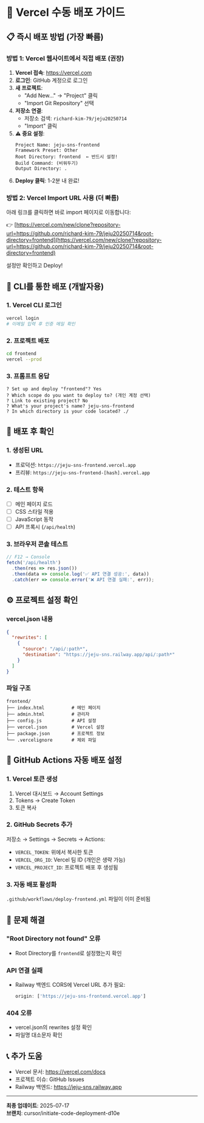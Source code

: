 # 🚀 Vercel 수동 배포 가이드

## 📋 즉시 배포 방법 (가장 빠름)

### 방법 1: Vercel 웹사이트에서 직접 배포 (권장)

1. **Vercel 접속**: https://vercel.com
2. **로그인**: GitHub 계정으로 로그인
3. **새 프로젝트**:
   - "Add New..." → "Project" 클릭
   - "Import Git Repository" 선택
4. **저장소 연결**:
   - 저장소 검색: `richard-kim-79/jeju20250714`
   - "Import" 클릭
5. **⚠️ 중요 설정**:
   ```
   Project Name: jeju-sns-frontend
   Framework Preset: Other
   Root Directory: frontend  ← 반드시 설정!
   Build Command: (비워두기)
   Output Directory: .
   ```
6. **Deploy 클릭**: 1-2분 내 완료!

### 방법 2: Vercel Import URL 사용 (더 빠름)

아래 링크를 클릭하면 바로 import 페이지로 이동합니다:

👉 [https://vercel.com/new/clone?repository-url=https://github.com/richard-kim-79/jeju20250714&root-directory=frontend](https://vercel.com/new/clone?repository-url=https://github.com/richard-kim-79/jeju20250714&root-directory=frontend)

설정만 확인하고 Deploy!

## 🔧 CLI를 통한 배포 (개발자용)

### 1. Vercel CLI 로그인
```bash
vercel login
# 이메일 입력 후 인증 메일 확인
```

### 2. 프로젝트 배포
```bash
cd frontend
vercel --prod
```

### 3. 프롬프트 응답
```
? Set up and deploy "frontend"? Yes
? Which scope do you want to deploy to? (개인 계정 선택)
? Link to existing project? No
? What's your project's name? jeju-sns-frontend
? In which directory is your code located? ./
```

## 📱 배포 후 확인

### 1. 생성된 URL
- 프로덕션: `https://jeju-sns-frontend.vercel.app`
- 프리뷰: `https://jeju-sns-frontend-[hash].vercel.app`

### 2. 테스트 항목
- [ ] 메인 페이지 로드
- [ ] CSS 스타일 적용
- [ ] JavaScript 동작
- [ ] API 프록시 (`/api/health`)

### 3. 브라우저 콘솔 테스트
```javascript
// F12 → Console
fetch('/api/health')
  .then(res => res.json())
  .then(data => console.log('✅ API 연결 성공:', data))
  .catch(err => console.error('❌ API 연결 실패:', err));
```

## ⚙️ 프로젝트 설정 확인

### vercel.json 내용
```json
{
  "rewrites": [
    {
      "source": "/api/:path*",
      "destination": "https://jeju-sns.railway.app/api/:path*"
    }
  ]
}
```

### 파일 구조
```
frontend/
├── index.html          # 메인 페이지
├── admin.html          # 관리자
├── config.js           # API 설정
├── vercel.json         # Vercel 설정
├── package.json        # 프로젝트 정보
└── .vercelignore       # 제외 파일
```

## 🔐 GitHub Actions 자동 배포 설정

### 1. Vercel 토큰 생성
1. Vercel 대시보드 → Account Settings
2. Tokens → Create Token
3. 토큰 복사

### 2. GitHub Secrets 추가
저장소 → Settings → Secrets → Actions:
- `VERCEL_TOKEN`: 위에서 복사한 토큰
- `VERCEL_ORG_ID`: Vercel 팀 ID (개인은 생략 가능)
- `VERCEL_PROJECT_ID`: 프로젝트 배포 후 생성됨

### 3. 자동 배포 활성화
`.github/workflows/deploy-frontend.yml` 파일이 이미 준비됨

## 🚨 문제 해결

### "Root Directory not found" 오류
- Root Directory를 `frontend`로 설정했는지 확인

### API 연결 실패
- Railway 백엔드 CORS에 Vercel URL 추가 필요:
  ```javascript
  origin: ['https://jeju-sns-frontend.vercel.app']
  ```

### 404 오류
- vercel.json의 rewrites 설정 확인
- 파일명 대소문자 확인

## 📞 추가 도움
- Vercel 문서: https://vercel.com/docs
- 프로젝트 이슈: GitHub Issues
- Railway 백엔드: https://jeju-sns.railway.app

---
**최종 업데이트**: 2025-07-17  
**브랜치**: cursor/initiate-code-deployment-d10e